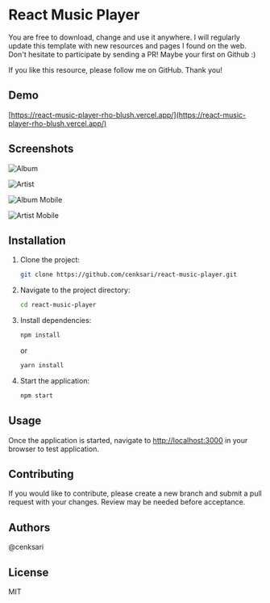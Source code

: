 # React Music Player

You are free to download, change and use it anywhere. I will regularly update this template with new resources and pages I found on the web. Don't hesitate to participate by sending a PR! Maybe your first on Github :)

If you like this resource, please follow me on GitHub. Thank you!

## Demo

[https://react-music-player-rho-blush.vercel.app/](https://react-music-player-rho-blush.vercel.app/)

## Screenshots

![Album](https://raw.githubusercontent.com/cenksari/react-music-player/master/screenshots/album.png)

![Artist](https://raw.githubusercontent.com/cenksari/react-music-player/master/screenshots/artist.png)

![Album Mobile](https://raw.githubusercontent.com/cenksari/react-music-player/master/screenshots/album-mobile.png)

![Artist Mobile](https://raw.githubusercontent.com/cenksari/react-music-player/master/screenshots/artist-mobile.png)

## Installation

1. Clone the project:

   ```bash
   git clone https://github.com/cenksari/react-music-player.git
   ```

2. Navigate to the project directory:

   ```bash
   cd react-music-player
   ```

3. Install dependencies:

   ```bash
   npm install
   ```

   or

   ```bash
   yarn install
   ```

4. Start the application:

   ```bash
   npm start
   ```

## Usage

Once the application is started, navigate to [http://localhost:3000](http://localhost:3000) in your browser to test application.

## Contributing

If you would like to contribute, please create a new branch and submit a pull request with your changes. Review may be needed before acceptance.

## Authors

@cenksari

## License

MIT
